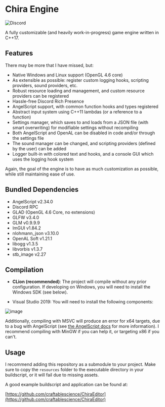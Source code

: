 # Chira Engine
![Discord](https://img.shields.io/discord/678074864346857482?label=Discord&logo=Discord&logoColor=%23FFFFFF&style=flat-square)

A fully customizable (and heavily work-in-progress) game engine written in C++17.

## Features
There may be more that I have missed, but:
- Native Windows and Linux support (OpenGL 4.6 core)
- As extensible as possible: register custom logging hooks, scripting providers, sound providers, etc.
- Robust resource loading and management, and custom resource providers can be registered
- Hassle-free Discord Rich Presence
- AngelScript support, with common function hooks and types registered
- Abstract input system using C++11 lambdas (or a reference to a function)
- Settings manager, which saves to and loads from a JSON file (with smart overwriting) for modifiable settings without recompiling
- Both AngelScript and OpenAL can be disabled in code and/or through the settings file
- The sound manager can be changed, and scripting providers (defined by the user) can be added
- Logger built-in with colored text and hooks, and a console GUI which uses the logging hook system

Again, the goal of the engine is to have as much customization as possible, while still maintaining ease of use.

## Bundled Dependencies
- AngelScript v2.34.0
- Discord RPC
- GLAD (OpenGL 4.6 Core, no extensions)
- GLFW v3.4.0
- GLM v0.9.9.9
- ImGUI v1.84.2
- nlohmann_json v3.10.0
- OpenAL Soft v1.21.1
- libogg v1.3.5
- libvorbis v1.3.7
- stb_image v2.27

## Compilation
- **CLion (recommended)**: The project will compile without any prior configuration. If developing on Windows, you will need to install the Windows SDK (see below).

- Visual Studio 2019: You will need to install the following components:

![image](https://user-images.githubusercontent.com/26600014/128105644-cfa92f30-dc96-4476-a4c9-8d8b5f3ce129.png)

Additionally, compiling with MSVC will produce an error for x64 targets, due to a bug with AngelScript (see [the AngelScript docs](https://www.angelcode.com/angelscript/sdk/docs/manual/doc_compile_lib.html#doc_compile_win64) for more information).
I recommend compiling with MinGW if you can help it, or targeting x86 if you can't.

## Usage
I recommend adding this repository as a submodule to your project.
Make sure to copy the `resources` folder to the executable directory in your buildscript, or it will fail due to missing assets.

A good example buildscript and application can be found at:

[https://github.com/craftablescience/ChiraEditor](https://github.com/craftablescience/ChiraEditor)
